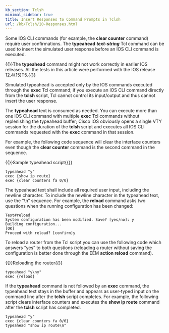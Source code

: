 ```yaml
---
kb_section: Tclsh
minimal_sidebar: true
title: Insert Responses to Command Prompts in Tclsh
url: /kb/Tclsh/20-Responses.html
---
```

Some IOS CLI commands (for example, the **clear counter** command) require user confirmations. The **typeahead** ***text-string*** Tcl command can be used to insert the simulated user response before an IOS CLI command is executed.

{{<note warn>}}The **typeahead** command might not work correctly in earlier IOS releases. All the tests in this article were performed with the IOS release 12.4(15)T5.{{</note>}}

Simulated typeahead is accepted only by the IOS commands executed through the **exec** Tcl command; if you execute an IOS CLI command directly from the **tclsh** script, Tcl cannot control its input/output and thus cannot insert the user response.

The **typeahead** text is consumed as needed. You can execute more than one IOS CLI command with multiple **exec** Tcl commands without replenishing the typeahead buffer; Cisco IOS obviously opens a single VTY session for the duration of the **tclsh** script and executes all IOS CLI commands requested with the **exec** command in that session.

For example, the following code sequence will clear the interface counters even though the **clear counter** command is the second command in the sequence.

{{<cc>}}Sample typeahead script{{</cc>}}
```
typeahead "y"
exec {show ip route}
exec {clear counters fa 0/0} 
```

The typeahead text shall include all required user input, including the newline character. To include the newline character in the typeahead text, use the “\\n” sequence. For example, the **reload** command asks two questions when the running configuration has been changed:

```
Test#reload
System configuration has been modified. Save? [yes/no]: y
Building configuration...
[OK]
Proceed with reload? [confirm]y
```

To reload a router from the Tcl script you can use the following code which answers “yes” to both questions (reloading a router without saving the configuration is better done through the EEM **action reload** command).

{{<cc>}}Reloading the router{{</cc>}}
```
typeahead "y\ny"
exec {reload} 
```

If the **typeahead** command is not followed by an **exec** command, the typeahead text stays in the buffer and appears as user-typed input on the command line after the **tclsh** script completes. For example, the following script clears interface counters and executes the **show ip route** command after the **tclsh** script has completed.

```
typeahead "y"
exec {clear counters fa 0/0}
typeahead "show ip route\n"
```
